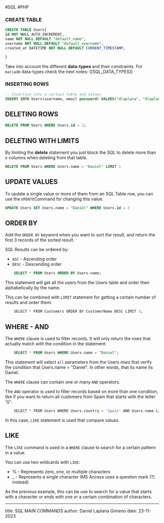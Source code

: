 #SQL #PHP 

### CREATE TABLE 

```SQL 
CREATE TABLE Users{
id NOT NULL AUTO_INCREMENT, 
name NOT NULL DEFAULT "default_name", 
username NOT NULL DEFAULT "default_username", 
created_at DATETIME NOT NULL DEFAULT CURRENT_TIMESTAMP, 

}
``` 

Take into account the different **data-types** and their constraints. 
For `mariadb` data-types check the next notes: [[SQL_DATA_TYPES]]
### INSERTING ROWS

```SQL 
-- Insertion into a certain table and values
INSERT INTO Users(username, email password) VALUES("dlaplana", "dlaplana@gmail.com", 1234); 
```

## DELETING ROWS

```SQL 
DELETE FROM Users WHERE Users.id = 2; 
```

## DELETING WITH LIMITS 

By limiting the **delete** statement you just block the SQL to delete more than x columns when deleting from that table. 

```SQL 
DELETE FROM Users WHERE Users.name = "Daniel" LIMIT 1
```

## UPDATE VALUES

To update a single value or more of them from an SQL Table row, you can use the ```UPDATE```Command for changing this value. 

```SQL 
UPDATE Users SET Users.name = "Daniel" WHERE Users.id = 3 
```

## ORDER BY 

Add the `ORDER BY` keyword when you want to sort the result, and return the first 3 records of the sorted result.

SQL Results can be ordered by: 
* ```ASC``` - Ascending order
* ```DESC``` - Descending order

```SQL 
	SELECT * FROM Users ORDER BY Users.name; 
```

This statement will get all the users from the Users table and order then alphabetically by the name. 

This can be combined with ```LIMIT``` statement for getting a certain number of results and order them: 
```SQL 
	SELECT * FROM Customers ORDER BY CustomerName DESC LIMIT 3;
```

## WHERE  - AND 

The `WHERE` clause is used to filter records. It will only return the rows that actually match with the condition in the statement: 
```SQL 
	SELECT * FROM Users WHERE Users.name = "Daniel"; 
```
This statement will select `all` parameters from the Users rows that verify the condition that Users.name = "Daniel". In other words, that its name its Daniel. 

The `WHERE` clause can contain one or many `AND` operators.

The `AND` operator is used to filter records based on more than one condition, like if you want to return all customers from Spain that starts with the letter 'G':

```SQL
	SELECT * FROM Users WHERE Users.country = 'Spain' AND Users.name LIKE 'G%'
```

In this case, ```LIKE``` statement is used that compare values. 

## LIKE 

The `LIKE` command is used in a ```WHERE``` clause to search for a certain pattern in a value.

You can use two wildcards with `LIKE`: 

- % - Represents zero, one, or multiple characters
- _ - Represents a single character (MS Access uses a question mark (?) instead)

As the previous example, this can be use to search for a value that starts with a character or ends with one or a certain combination of characters. 

--- 
title: SQL MAIN COMMANDS
author: Daniel Laplana Gimeno 
date: 23-11-2023



